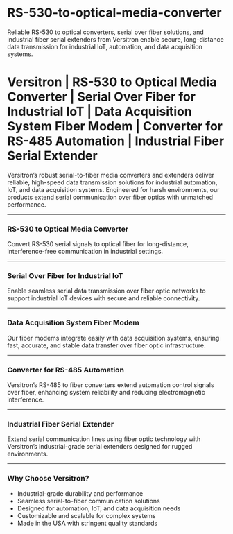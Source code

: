 # RS-530-to-optical-media-converter
Reliable RS-530 to optical converters, serial over fiber solutions, and industrial fiber serial extenders from Versitron enable secure, long-distance data transmission for industrial IoT, automation, and data acquisition systems.

# **Versitron | RS-530 to Optical Media Converter | Serial Over Fiber for Industrial IoT | Data Acquisition System Fiber Modem | Converter for RS-485 Automation | Industrial Fiber Serial Extender**

Versitron’s robust serial-to-fiber media converters and extenders deliver reliable, high-speed data transmission solutions for industrial automation, IoT, and data acquisition systems. Engineered for harsh environments, our products extend serial communication over fiber optics with unmatched performance.

---

### RS-530 to Optical Media Converter  
Convert RS-530 serial signals to optical fiber for long-distance, interference-free communication in industrial settings.

---

### Serial Over Fiber for Industrial IoT  
Enable seamless serial data transmission over fiber optic networks to support industrial IoT devices with secure and reliable connectivity.

---

### Data Acquisition System Fiber Modem  
Our fiber modems integrate easily with data acquisition systems, ensuring fast, accurate, and stable data transfer over fiber optic infrastructure.

---

### Converter for RS-485 Automation  
Versitron’s RS-485 to fiber converters extend automation control signals over fiber, enhancing system reliability and reducing electromagnetic interference.

---

### Industrial Fiber Serial Extender  
Extend serial communication lines using fiber optic technology with Versitron’s industrial-grade serial extenders designed for rugged environments.

---

### Why Choose Versitron?

- Industrial-grade durability and performance  
- Seamless serial-to-fiber communication solutions  
- Designed for automation, IoT, and data acquisition needs  
- Customizable and scalable for complex systems  
- Made in the USA with stringent quality standards
